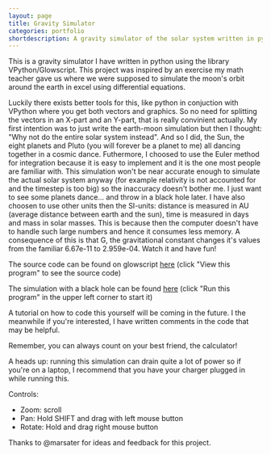 ```yaml
---
layout: page
title: Gravity Simulator
categories: portfolio
shortdescription: A gravity simulator of the solar system written in python (VPython)
---
```


This is a gravity simulator I have written in python using the library VPython/Glowscript. This project was inspired by an exercise my math teacher gave us where we were supposed to simulate the moon's orbit around the earth in excel using differential equations. 

Luckily there exists better tools for this, like python in conjuction with VPython where you get both vectors and graphics. So no need for splitting the vectors in an X-part and an Y-part, that is really convinient actually. My first intention was to just write the earth-moon simulation but then I thought: "Why not do the entire solar system instead". And so I did, the Sun, the eight planets and Pluto (you will forever be a planet to me) all dancing together in a cosmic dance. Futhermore, I choosed to use the Euler method for integration because it is easy to implement and it is the one most people are familiar with. This simulation won't be near accurate enough to simulate the actual solar system anyway (for example relativity is not accounted for and the timestep is too big) so the inaccuracy doesn't bother me. I just want to see some planets dance... and throw in a black hole later. I have also choosen to use other units then the SI-units: distance is measured in AU (average distance between earth and the sun), time is measured in days and mass in solar masses. This is because then the computer doesn't have to handle such large numbers and hence it consumes less memory. A consequence of this is that G, the gravitational constant changes it's values from the familiar 6.67e-11 to 2.959e-04. Watch it and have fun! 

The source code can be found on glowscript [here](http://www.glowscript.org/#/user/hajenzoo/folder/Public/program/gravity-simulator) (click "View this program" to see the source code)

The simulation with a black hole can be found [here](http://www.glowscript.org/#/user/hajenzoo/folder/Public/program/gravity-simulator-black-hole) (click "Run this program" in the upper left corner to start it)

A tutorial on how to code this yourself will be coming in the future. I the meanwhile if you're interested, I have written comments in the code that may be helpful. 

Remember, you can always count on your best friend, the calculator!

A heads up: running this simulation can drain quite a lot of power so if you're on a laptop, I recommend that you have your charger plugged in while running this.

Controls:
- Zoom: scroll
- Pan: Hold SHIFT and drag with left mouse button
- Rotate: Hold and drag right mouse button

Thanks to @marsater for ideas and feedback for this project. 

<div id="glowscript" class="glowscript">
<script type="text/javascript" src="https://s3.amazonaws.com/glowscript/lib/jquery/2.1/jquery.min.js"></script>
<script type="text/javascript" src="https://s3.amazonaws.com/glowscript/lib/jquery/2.1/jquery-ui.custom.min.js"></script>
<script type="text/javascript" src="https://s3.amazonaws.com/glowscript/package/glow.2.7.min.js"></script>
<script type="text/javascript" src="https://s3.amazonaws.com/glowscript/package/RSrun.2.7.min.js"></script>
<script type="text/javascript"><!--//--><![CDATA[//><!--
;(function() { var __rt=srequire('streamline/lib/callbacks/runtime').runtime(__filename, false),__func=__rt.__func,__cb=__rt.__cb; var RS_modules = {};
RS_modules.pythonize = {};

(function() {
  function strings() {
    var string_funcs, exclude, name;
    string_funcs = set("capitalize strip lstrip rstrip islower isupper isspace lower upper swapcase center count endswith startswith find rfind index rindex format join ljust rjust partition rpartition replace split rsplit splitlines zfill".split(" "));
    if (!arguments.length) {
      exclude = (function() {
        var s = RS_set();
        s.jsset.add("split");
        s.jsset.add("replace");
        return s;
      })(); }
     else if (arguments[0]) {
      exclude = Array.prototype.slice.call(arguments); }
     else {
      exclude = null; }  ;

    if (exclude) {
      string_funcs = string_funcs.difference(set(exclude)); } ;

    var RS_Iter0 = RS_Iterable(string_funcs);
    for (var RS_Index0 = 0; RS_Index0["<"](RS_Iter0.length); RS_Index0++) {
      name = RS_Iter0[RS_Index0];
      (RS_expr_temp = String.prototype)[((((typeof name === "number") && name["<"](0))) ? RS_expr_temp.length["+"](name) : name)] = (RS_expr_temp = RS_str.prototype)[((((typeof name === "number") && name["<"](0))) ? RS_expr_temp.length["+"](name) : name)]; }; };  RS_modules.pythonize.strings = strings;
})();
function main(_) { var version, box, sphere, cylinder, pyramid, cone, helix, ellipsoid, ring, arrow, compound, display, vector, print, scene, RS_ls, G, dt, time, scale_factor, AU, M, bodies, sun, earth, mercury, venus, mars, jupiter, saturn, uranus, neptune, pluto, time_label, body, __name__, strings, RS_Iter4, RS_Index4, __this = this;


  function Body() {
    if ((this.RS_object_id === undefined)) { Object.defineProperty(this, "RS_object_id", { value: ++RS_object_counter }); };
    Body.prototype.__init__.apply(this, arguments); }; var __frame = { name: "main", line: 32 }; return __func(_, this, arguments, main, 0, __frame, function __$main() { version = RS_list_decorate(["2.7","glowscript",]); Array.prototype["+"] = function(r) { return this.concat(r); }; Array.prototype["*"] = function(r) { return __array_times_number(this, r); }; __name__ = "__main__"; window.__GSlang = "vpython"; box = vp_box; sphere = vp_sphere; cylinder = vp_cylinder; pyramid = vp_pyramid; cone = vp_cone; helix = vp_helix; ellipsoid = vp_ellipsoid; ring = vp_ring; arrow = vp_arrow; compound = vp_compound; display = canvas; vector = vec; print = GSprint; scene = canvas(); strings = RS_modules.pythonize.strings; strings(); "8"; G = 0.00029592; "9"; dt = 0.01; "10"; time = 0; "11"; scale_factor = 1000; "12"; AU = 150000000000; "13"; M = 2e+30; "16"; bodies = RS_list_decorate([]); "18";

    Body.prototype.__init__ = function __init__() {
      var self = this;
      var mass = ((((arguments[0] === undefined) || (((((0 === arguments.length["-"](1)) && (arguments[arguments.length["-"](1)] !== null)) && (typeof arguments[arguments.length["-"](1)] === "object")) && (arguments[arguments.length["-"](1)][RS_kwargs_symbol] === true))))) ? __init__.__defaults__.mass : arguments[0]);
      var radius = ((((arguments[1] === undefined) || (((((1 === arguments.length["-"](1)) && (arguments[arguments.length["-"](1)] !== null)) && (typeof arguments[arguments.length["-"](1)] === "object")) && (arguments[arguments.length["-"](1)][RS_kwargs_symbol] === true))))) ? __init__.__defaults__.radius : arguments[1]);
      var velocity = ((((arguments[2] === undefined) || (((((2 === arguments.length["-"](1)) && (arguments[arguments.length["-"](1)] !== null)) && (typeof arguments[arguments.length["-"](1)] === "object")) && (arguments[arguments.length["-"](1)][RS_kwargs_symbol] === true))))) ? __init__.__defaults__.velocity : arguments[2]);
      var position = ((((arguments[3] === undefined) || (((((3 === arguments.length["-"](1)) && (arguments[arguments.length["-"](1)] !== null)) && (typeof arguments[arguments.length["-"](1)] === "object")) && (arguments[arguments.length["-"](1)][RS_kwargs_symbol] === true))))) ? __init__.__defaults__.position : arguments[3]);
      var color = ((((arguments[4] === undefined) || (((((4 === arguments.length["-"](1)) && (arguments[arguments.length["-"](1)] !== null)) && (typeof arguments[arguments.length["-"](1)] === "object")) && (arguments[arguments.length["-"](1)][RS_kwargs_symbol] === true))))) ? __init__.__defaults__.color : arguments[4]);
      var trail = ((((arguments[5] === undefined) || (((((5 === arguments.length["-"](1)) && (arguments[arguments.length["-"](1)] !== null)) && (typeof arguments[arguments.length["-"](1)] === "object")) && (arguments[arguments.length["-"](1)][RS_kwargs_symbol] === true))))) ? __init__.__defaults__.trail : arguments[5]);
      var name = ((((arguments[6] === undefined) || (((((6 === arguments.length["-"](1)) && (arguments[arguments.length["-"](1)] !== null)) && (typeof arguments[arguments.length["-"](1)] === "object")) && (arguments[arguments.length["-"](1)][RS_kwargs_symbol] === true))))) ? __init__.__defaults__.name : arguments[6]);
      var RS_kwargs_obj = arguments[arguments.length["-"](1)];
      if ((((RS_kwargs_obj === null) || (typeof RS_kwargs_obj !== "object")) || (RS_kwargs_obj[RS_kwargs_symbol] !== true))) { RS_kwargs_obj = { }; };
      if (Object.prototype.hasOwnProperty.call(RS_kwargs_obj, "mass")) {
        mass = RS_kwargs_obj.mass; } ;

      if (Object.prototype.hasOwnProperty.call(RS_kwargs_obj, "radius")) {
        radius = RS_kwargs_obj.radius; } ;

      if (Object.prototype.hasOwnProperty.call(RS_kwargs_obj, "velocity")) {
        velocity = RS_kwargs_obj.velocity; } ;

      if (Object.prototype.hasOwnProperty.call(RS_kwargs_obj, "position")) {
        position = RS_kwargs_obj.position; } ;

      if (Object.prototype.hasOwnProperty.call(RS_kwargs_obj, "color")) {
        color = RS_kwargs_obj.color; } ;

      if (Object.prototype.hasOwnProperty.call(RS_kwargs_obj, "trail")) {
        trail = RS_kwargs_obj.trail; } ;

      if (Object.prototype.hasOwnProperty.call(RS_kwargs_obj, "name")) {
        name = RS_kwargs_obj.name; } ;

      var RS_ls;
      "20";
      self.mass = mass;
      "21";
      self.velocity = velocity;
      "22";
      self.position = position;
      "23";
      self.color = color;
      "24";
      self.radius = radius;
      "25";
      self.forces = RS_list_decorate([]);
      "26";
      self.acc = vector(0, 0, 0);
      "27";
      self.sum_force = vector(0, 0, 0);
      "28";
      self.name = name;
      "29";
      self.label = RS_interpolate_kwargs.call(this, label, [RS_desugar_kwargs({ pos: self.position, text: self.name, height: 10 }),]);
      "30";
      self.sphere = RS_interpolate_kwargs.call(this, sphere, [RS_desugar_kwargs({ pos: self.position, color: self.color, radius: self.radius["*"](scale_factor), make_trail: trail, retain: 300 }),]);
      "31";
      bodies.append(self); };

    if (!Body.prototype.__init__.__defaults__) { Object.defineProperties(Body.prototype.__init__, {
        __defaults__: { value: { mass: 1, radius: 1, velocity: vector(0, 0, 0), position: vector(0, 0, 0), color: color.white, trail: true, name: "Body" } },
        __handles_kwarg_interpolation__: { value: true },
        __argnames__: { value: ["mass","radius","velocity","position","color","trail","name",] } }); } ;

    Body.__argnames__ = Body.prototype.__init__.__argnames__;
    Body.__handles_kwarg_interpolation__ = Body.prototype.__init__.__handles_kwarg_interpolation__;
    Body.prototype.update = function update() {
      var self = this;
      var RS_ls, force;
      "33";
      self.forces = RS_list_decorate([]);
      "34";
      self.sum_force = vector(0, 0, 0);
      "35";
      self.gravitational_force();
      "39";
      var RS_Iter1 = RS_Iterable(self.forces);
      for (var RS_Index1 = 0; RS_Index1["<"](RS_Iter1.length); RS_Index1++) {
        force = RS_Iter1[RS_Index1];
        "40";
        self.sum_force = self.sum_force["+="](force); };

      "43";
      self.acc = self.sum_force["/"](self.mass);
      "44";
      self.velocity = self.velocity["+="](dt["*"](self.acc));
      "45";
      self.position = self.position["+="](dt["*"](self.velocity));
      "48";
      self.sphere.pos = self.position;
      "49";
      self.label.pos = self.position; };

    Body.prototype.gravitational_force = function gravitational_force() {
      var self = this;
      var RS_ls, r, force, dir, body;
      "54";
      var RS_Iter2 = RS_Iterable(bodies);
      for (var RS_Index2 = 0; RS_Index2["<"](RS_Iter2.length); RS_Index2++) {
        body = RS_Iter2[RS_Index2];
        "56";
        r = mag(self.position["-"](body.position));
        "58";
        if (r["<"](self.radius["+"](body.radius))) {
          "59";
          continue; } ;

        "61";
        force = G["*"](self.mass)["*"](body.mass)["/"](GS_power(r, 2));
        "63";
        dir = norm(body.position["-"](self.position));
        "65";
        force = force["*"](dir);
        "67";
        self.forces.append(force); }; };


    Body.prototype.updateVerlet = function updateVerlet() {
      var self = this;
      var RS_ls, force;
      "70";
      self.forces = RS_list_decorate([]);
      "71";
      self.sum_force = vector(0, 0, 0);
      "72";
      self.gravitational_force();
      "76";
      var RS_Iter3 = RS_Iterable(self.forces);
      for (var RS_Index3 = 0; RS_Index3["<"](RS_Iter3.length); RS_Index3++) {
        force = RS_Iter3[RS_Index3];
        "77";
        self.sum_force = self.sum_force["+="](force); };

      "80";
      self.position = self.position["+="](self.velocity["*"](dt)["+"](self.acc["/"](2)["*"](GS_power(dt, 2))));
      "81";
      self.velocity = self.velocity["+="](dt["/"](2)["*"](self.acc["+"](self.sum_force["/"](self.mass))));
      "82";
      self.acc = self.sum_force["/"](self.mass);
      "84";
      self.sphere.pos = self.position;
      "85";
      self.label.pos = self.position; };

    Body.prototype.__repr__ = function __repr__() {
      return "<"["+"](__name__)["+"](".")["+"](this.constructor.name)["+"](" #")["+"](this.RS_object_id)["+"](">"); };

    Body.prototype.__str__ = function __str__() {
      return this.__repr_; };

    Object.defineProperty(Body.prototype, "__bases__", { value: [] });
    Body.prototype.RS_ls = "19";
    Body.prototype.RS_ls = "32";
    Body.prototype.RS_ls = "52";
    Body.prototype.RS_ls = "69";

    "90";
    sun = RS_interpolate_kwargs_constructor.call(Object.create(Body.prototype), false, Body, [RS_desugar_kwargs({ mass: 1, radius: 700000000["*"](5)["/"](scale_factor)["/"](AU), color: color.yellow, trail: false, name: "Sun" }),]);
    "98";
    earth = RS_interpolate_kwargs_constructor.call(Object.create(Body.prototype), false, Body, [RS_desugar_kwargs({ mass: 6e+24["/"](M), radius: 6371000["/"](AU), position: vector(0.5111702950987252["-u"](), 0.8734341386147972["-u"](), 0.00003902531498407046), velocity: vector(0.01457401965494037, 0.008749957786090569["-u"](), 3.393201214360642e-7["-u"]()), color: color.green, name: "Earth" }),]);
    "109";
    mercury = RS_interpolate_kwargs_constructor.call(Object.create(Body.prototype), false, Body, [RS_desugar_kwargs({ mass: earth.mass["*"](0.055)["/"](M), radius: 6000000["/"](AU), position: vector(0.360006238731298, 0.08310671431721671["-u"](), 0.03981766501010686["-u"]()), velocity: vector(0.0008732371820239134, 0.0286750815794258, 0.002263026727476856), color: color.red, name: "Mercury" }),]);
    "121";
    venus = RS_interpolate_kwargs_constructor.call(Object.create(Body.prototype), false, Body, [RS_desugar_kwargs({ mass: earth.mass["*"](0.815)["/"](M), radius: 6000000["/"](AU), position: vector(0.5460148756311848["-u"](), 0.4654289630909307, 0.03789319798488837), velocity: vector(0.01319751648139675["-u"](), 0.01549708277964608["-u"](), 0.0005490020542624818), color: color.white, name: "Venus" }),]);
    "133";
    mars = RS_interpolate_kwargs_constructor.call(Object.create(Body.prototype), false, Body, [RS_desugar_kwargs({ mass: earth.mass["*"](0.107)["/"](M), radius: 6000000["/"](AU), velocity: vector(0.01444719742599419, 0.0002365918534978303["-u"](), 0.000359488561244826["-u"]()), position: vector(0.1508529480814324["-u"](), 1.460121856503524["-u"](), 0.02689190873994556["-u"]()), color: color.red, name: "Mars" }),]);
    "143";
    jupiter = RS_interpolate_kwargs_constructor.call(Object.create(Body.prototype), false, Body, [RS_desugar_kwargs({ mass: earth.mass["*"](318)["/"](M), radius: 70000000["/"](AU), velocity: vector(0.005611682808441865, 0.004596785105938998["-u"](), 0.0001064356940327842["-u"]()), position: vector(3.545075313382027["-u"](), 4.081361865858232["-u"](), 0.09627457319753692), color: color.blue, name: "Jupiter" }),]);
    "153";
    saturn = RS_interpolate_kwargs_constructor.call(Object.create(Body.prototype), false, Body, [RS_desugar_kwargs({ mass: earth.mass["*"](95)["/"](M), radius: 60000000["/"](AU), velocity: vector(0.005262021976694793, 0.0004141890616120753, 0.0002169327374705523["-u"]()), position: vector(0.7842529344684837, 10.03393486265119["-u"](), 0.1431896871358062), color: color.white, name: "Saturn" }),]);
    "163";
    uranus = RS_interpolate_kwargs_constructor.call(Object.create(Body.prototype), false, Body, [RS_desugar_kwargs({ mass: earth.mass["*"](14)["/"](M), radius: 25000000["/"](AU), velocity: vector(0.0019052013493924["-u"](), 0.003265505721711341, 0.000036690734434005), position: vector(17.46114323983198, 9.517430938519276, 0.1907513002050031["-u"]()), color: color.blue, name: "Uranus" }),]);
    "173";
    neptune = RS_interpolate_kwargs_constructor.call(Object.create(Body.prototype), false, Body, [RS_desugar_kwargs({ mass: earth.mass["*"](17)["/"](M), radius: 24000000["/"](AU), velocity: vector(0.0008427417626787077, 0.003035037625808767, 0.00008199842541642128["-u"]()), position: vector(28.80079206580985, 8.17390036348871["-u"](), 0.495478418972816["-u"]()), color: color.yellow, name: "Neptune" }),]);
    "183";
    pluto = RS_interpolate_kwargs_constructor.call(Object.create(Body.prototype), false, Body, [RS_desugar_kwargs({ mass: earth.mass["*"](0.0022)["/"](M), radius: 1000000["/"](AU), position: vector(11.20198708794019, 31.64123744663468["-u"](), 0.1446313453325374), velocity: vector(0.003029567845289497, 0.0003743167934314588, 0.000926069693706297["-u"]()), color: color.yellow, name: "Pluto" }),]);
    "211";
    time_label = RS_interpolate_kwargs.call(__this, label, [RS_desugar_kwargs({ pos: vector(75, 350, 0), pixel_pos: true, text: "Time: "["+"](str(time["/"](365)))["+"](" years") }),]);
    "214"; return (function ___(__break) { var __more; var __loop = __cb(_, __frame, 0, 0, function __$main() { __more = false;
        var __1 = true; if (__1) {
          "215";
          return rate(5000, __cb(_, __frame, 223, 8, function __$main() {
            "216";
            RS_Iter4 = RS_Iterable(bodies);
            for (RS_Index4 = 0; RS_Index4["<"](RS_Iter4.length); RS_Index4++) {
              body = RS_Iter4[RS_Index4];
              "217";
              body.update(); };

            "218";
            time_label.text = "Time: {:.2f} years".format(time["/"](365));
            "219";
            time = time["+="](dt); while (__more) { __loop(); }; __more = true; }, true)); } else { __break(); } ; }); do { __loop(); } while (__more); __more = true; })(_); });};


if (!main.__argnames__) { Object.defineProperties(main, {
    __argnames__: { value: ["_",] } });};

;$(function(){ window.__context = { glowscript_container: $("#glowscript").removeAttr("id") }; main(__func) })})()
//--><!]]></script>
</div>
